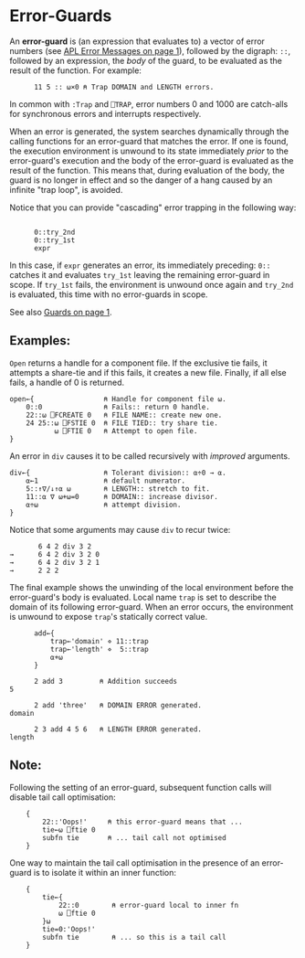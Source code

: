 # Error-Guards

An **error-guard** is (an expression that evaluates to) a vector of error numbers (see [APL Error Messages on page 1](../../../error-messages/apl-errors.md)), followed by the digraph: `::`, followed by an expression, the *body* of the guard, to be evaluated as the result of the function. For example:
```apl
      11 5 :: ⍵×0 ⍝ Trap DOMAIN and LENGTH errors.
```

In common with `:Trap` and `⎕TRAP`, error numbers 0 and 1000 are catch-alls for synchronous errors and interrupts respectively.

When an error is generated, the system searches dynamically through the calling functions for an error-guard that matches the error. If one is found, the execution environment is unwound to its state immediately *prior* to the error-guard's execution and the body of the error-guard is evaluated as the result of the function. This means that, during evaluation of the body, the guard is no longer in effect and so the danger of a hang caused by an infinite "trap loop", is avoided.

Notice that you can provide "cascading" error trapping in the following way:
```apl

      0::try_2nd
      0::try_1st
      expr
```

In this case, if `expr` generates an error, its immediately preceding: `0::` catches it and evaluates `try_1st` leaving the remaining error-guard in scope. If `try_1st` fails, the environment is unwound once again and `try_2nd` is evaluated, this time with no error-guards in scope.

See also [Guards on page 1](guards.md).

## Examples:

`Open` returns a handle for a component file. If the exclusive tie fails, it attempts a share-tie and if this fails, it creates a new file. Finally, if all else fails, a handle of 0 is returned.
```apl
open←{                 ⍝ Handle for component file ⍵.
    0::0               ⍝ Fails:: return 0 handle.
    22::⍵ ⎕FCREATE 0   ⍝ FILE NAME:: create new one.
    24 25::⍵ ⎕FSTIE 0  ⍝ FILE TIED:: try share tie.
           ⍵ ⎕FTIE 0   ⍝ Attempt to open file.
}
```

An error in `div` causes it to be called recursively with *improved* arguments.
```apl
div←{                  ⍝ Tolerant division:: ⍺÷0 → ⍺.
    ⍺←1                ⍝ default numerator.
    5::↑∇/↓↑⍺ ⍵        ⍝ LENGTH:: stretch to fit.
    11::⍺ ∇ ⍵+⍵=0      ⍝ DOMAIN:: increase divisor.
    ⍺÷⍵                ⍝ attempt division.
}
```

Notice that some arguments may cause `div` to recur twice:
```apl
       6 4 2 div 3 2
→      6 4 2 div 3 2 0
→      6 4 2 div 3 2 1
→      2 2 2
```

The final example shows the unwinding of the local environment before the error-guard's body is evaluated. Local name `trap` is set to describe the domain of its following error-guard. When an error occurs, the environment is unwound to expose `trap`'s statically correct value.
```apl
      add←{
          trap←'domain' ⋄ 11::trap
          trap←'length' ⋄  5::trap
          ⍺+⍵
      }
 
      2 add 3         ⍝ Addition succeeds 
5
 
      2 add 'three'   ⍝ DOMAIN ERROR generated.
domain
 
      2 3 add 4 5 6   ⍝ LENGTH ERROR generated.
length
```

## Note:

Following the setting of an error-guard, subsequent function calls will disable tail call optimisation:
```apl
    {
        22::'Oops!'     ⍝ this error-guard means that ...
        tie←⍵ ⎕ftie 0
        subfn tie       ⍝ ... tail call not optimised
    }
```

One way to maintain the tail call optimisation in the presence of an error-guard is to isolate it within an inner function:
```apl
    {
        tie←{
            22::0        ⍝ error-guard local to inner fn
            ⍵ ⎕ftie 0
        }⍵
        tie=0:'Oops!'
        subfn tie        ⍝ ... so this is a tail call 
    }
```
